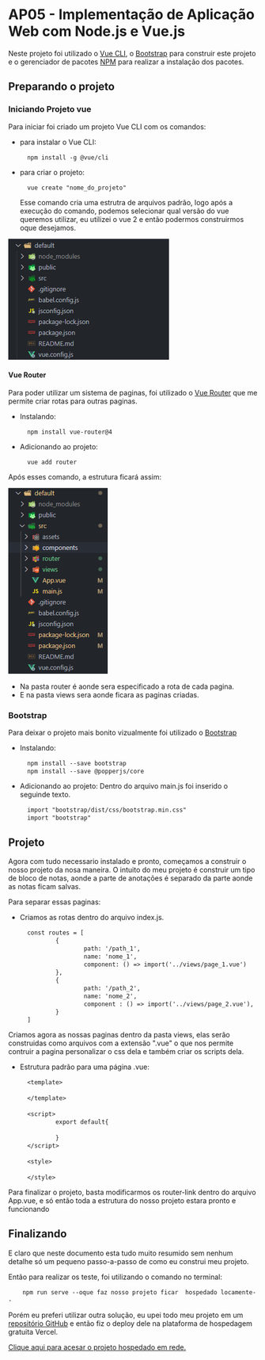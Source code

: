 # AP05 - Implementação de Aplicação Web com Node.js e Vue.js

Neste projeto foi utilizado o [Vue CLI](https://cli.vuejs.org/#getting-started), o [Bootstrap](https://getbootstrap.com/) para construir este projeto e o gerenciador de pacotes [NPM](https://docs.npmjs.com/getting-started) para realizar a instalação dos pacotes.

## Preparando o projeto

### Iniciando Projeto vue

Para iniciar foi criado um projeto Vue CLI com os comandos:

- para instalar o Vue CLI:

        npm install -g @vue/cli
  
- para criar o projeto:

        vue create "nome_do_projeto"
  
  Esse comando cria uma estrutra de arquivos padrão, logo após a execução do comando, podemos selecionar qual versão do vue queremos utilizar, eu utilizei o vue 2 e então podermos construirmos oque desejamos.

![imagem do projeto padrão criado](./imagensRM/default.png)

#### Vue Router

Para poder utilizar um sistema de paginas, foi utilizado o [Vue Router](https://router.vuejs.org/) que me permite criar rotas para outras paginas.
- Instalando:

        npm install vue-router@4
- Adicionando ao projeto:

        vue add router
Após esses comando, a estrutura ficará assim:

![imagem do projeto após o router](./imagensRM/afterRouter.png)
- Na pasta router é aonde sera especificado a rota de cada pagina.
- E na pasta views sera aonde ficara as paginas criadas.

### Bootstrap

Para deixar o projeto mais bonito vizualmente foi utilizado o [Bootstrap](https://getbootstrap.com/)

- Instalando:

        npm install --save bootstrap
        npm install --save @popperjs/core
- Adicionando ao projeto:
        Dentro do arquivo main.js foi inserido o seguinde texto.

        import "bootstrap/dist/css/bootstrap.min.css"
        import "bootstrap"

## Projeto
Agora com tudo necessario instalado e pronto, começamos a construir o nosso projeto da nosa maneira. O intuito do meu projeto é construir um tipo de bloco de notas, aonde a parte de anotações é separado da parte aonde as notas ficam salvas.

Para separar essas paginas:

- Criamos as rotas dentro do arquivo index.js.

        const routes = [
                {
                        path: '/path_1',
                        name: 'nome_1',      
                        component: () => import('../views/page_1.vue')
                },
                {
                        path: '/path_2',
                        name: 'nome_2',
                        component : () => import('../views/page_2.vue'),
                }
        ]
Criamos agora as nossas paginas dentro da pasta views, elas serão construidas como arquivos com a extensão ".vue" o que nos permite contruir a pagina personalizar o css dela e também criar os scripts dela.

- Estrutura padrão para uma página .vue:

        <template>

        </template>

        <script>
                export default{

                }
        </script>

        <style>

        </style>

Para finalizar o projeto, basta modificarmos os router-link dentro do arquivo App.vue, e só então toda a estrutura do nosso projeto estara pronto e funcionando

## Finalizando
E claro que neste documento esta tudo muito resumido sem nenhum detalhe só um pequeno passo-a-passo de como eu construi meu projeto.

Então para realizar os teste, foi utilizando o comando no terminal:
        
        npm run serve --oque faz nosso projeto ficar  hospedado locamente--

Porém eu preferi utilizar outra solução, eu upei todo meu projeto em um [repositório GitHub](https://github.com/ViniciusVViana/TDS-AP05) e então fiz o deploy dele na plataforma de hospedagem gratuita Vercel.

[Clique aqui para acesar o projeto hospedado em rede.](https://ap05.vercel.app)
